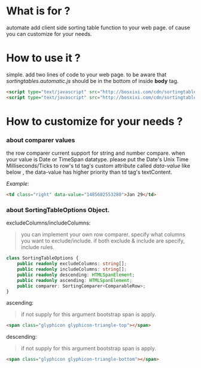 # What is for ?
automate add client side sorting table function to your web page.
of cause you can customize for your needs.

# How to use it ?
simple. add two lines of code to your web page. to be aware that *sortingtables.automatic.js* should be in the bottom of inside **body** tag.
```html
<script type="text/javascript" src="http://bosxixi.com/cdn/sortingtables-1.0.0.js"></script>
<script type="text/javascript" src="http://bosxixi.com/cdn/sortingtables.automatic-1.0.0.js"></script>
```

# How to customize for your needs ?

### about comparer values

the row comparer current support for string and number compare. 
when your value is Date or TimeSpan datatype. please put the Date's Unix Time Milliseconds/Ticks to row's td tag's custom attribute called *data-value* like below
, the data-value has higher priority than td tag's textContent.

*Example:*

```html
<td class="right" data-value="1485682553280">Jan 29</td>
```


### about SortingTableOptions Object.

excludeColumns/includeColumns:

> you can implement your own row comparer.
> specify what columns you want to exclude/include.
> if both exclude & include are specify, include rules.


```typescript
class SortingTableOptions {
    public readonly excludeColumns: string[];
    public readonly includeColumns: string[];
    public readonly descending: HTMLSpanElement;
    public readonly ascending: HTMLSpanElement;
    public comparer: SortingComparer<ComparableRow>;
}
```

ascending:

> if not supply for this argument bootstrap span is apply.

```html
<span class="glyphicon glyphicon-triangle-top"></span>
```

descending:

> if not supply for this argument bootstrap span is apply.

```html
<span class="glyphicon glyphicon-triangle-bottom"></span>
```
